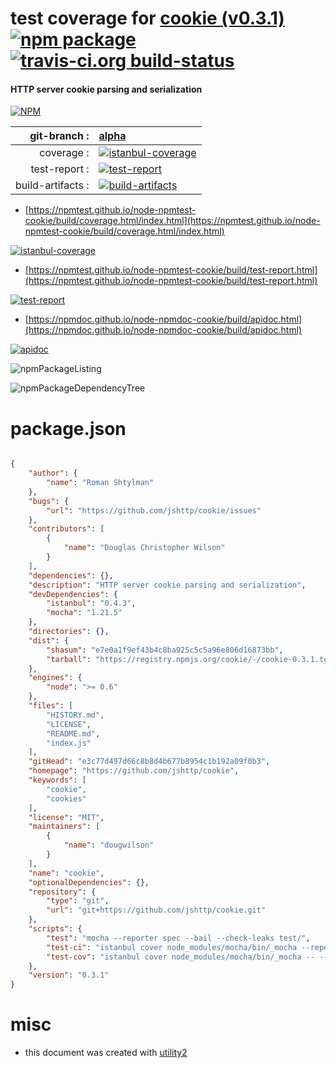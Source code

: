 # test coverage for  [cookie (v0.3.1)](https://github.com/jshttp/cookie)  [![npm package](https://img.shields.io/npm/v/npmtest-cookie.svg?style=flat-square)](https://www.npmjs.org/package/npmtest-cookie) [![travis-ci.org build-status](https://api.travis-ci.org/npmtest/node-npmtest-cookie.svg)](https://travis-ci.org/npmtest/node-npmtest-cookie)
#### HTTP server cookie parsing and serialization

[![NPM](https://nodei.co/npm/cookie.png?downloads=true&downloadRank=true&stars=true)](https://www.npmjs.com/package/cookie)

| git-branch : | [alpha](https://github.com/npmtest/node-npmtest-cookie/tree/alpha)|
|--:|:--|
| coverage : | [![istanbul-coverage](https://npmtest.github.io/node-npmtest-cookie/build/coverage.badge.svg)](https://npmtest.github.io/node-npmtest-cookie/build/coverage.html/index.html)|
| test-report : | [![test-report](https://npmtest.github.io/node-npmtest-cookie/build/test-report.badge.svg)](https://npmtest.github.io/node-npmtest-cookie/build/test-report.html)|
| build-artifacts : | [![build-artifacts](https://npmtest.github.io/node-npmtest-cookie/glyphicons_144_folder_open.png)](https://github.com/npmtest/node-npmtest-cookie/tree/gh-pages/build)|

- [https://npmtest.github.io/node-npmtest-cookie/build/coverage.html/index.html](https://npmtest.github.io/node-npmtest-cookie/build/coverage.html/index.html)

[![istanbul-coverage](https://npmtest.github.io/node-npmtest-cookie/build/screenCapture.buildCi.browser.%252Ftmp%252Fbuild%252Fcoverage.lib.html.png)](https://npmtest.github.io/node-npmtest-cookie/build/coverage.html/index.html)

- [https://npmtest.github.io/node-npmtest-cookie/build/test-report.html](https://npmtest.github.io/node-npmtest-cookie/build/test-report.html)

[![test-report](https://npmtest.github.io/node-npmtest-cookie/build/screenCapture.buildCi.browser.%252Ftmp%252Fbuild%252Ftest-report.html.png)](https://npmtest.github.io/node-npmtest-cookie/build/test-report.html)

- [https://npmdoc.github.io/node-npmdoc-cookie/build/apidoc.html](https://npmdoc.github.io/node-npmdoc-cookie/build/apidoc.html)

[![apidoc](https://npmdoc.github.io/node-npmdoc-cookie/build/screenCapture.buildCi.browser.%252Ftmp%252Fbuild%252Fapidoc.html.png)](https://npmdoc.github.io/node-npmdoc-cookie/build/apidoc.html)

![npmPackageListing](https://npmtest.github.io/node-npmtest-cookie/build/screenCapture.npmPackageListing.svg)

![npmPackageDependencyTree](https://npmtest.github.io/node-npmtest-cookie/build/screenCapture.npmPackageDependencyTree.svg)



# package.json

```json

{
    "author": {
        "name": "Roman Shtylman"
    },
    "bugs": {
        "url": "https://github.com/jshttp/cookie/issues"
    },
    "contributors": [
        {
            "name": "Douglas Christopher Wilson"
        }
    ],
    "dependencies": {},
    "description": "HTTP server cookie parsing and serialization",
    "devDependencies": {
        "istanbul": "0.4.3",
        "mocha": "1.21.5"
    },
    "directories": {},
    "dist": {
        "shasum": "e7e0a1f9ef43b4c8ba925c5c5a96e806d16873bb",
        "tarball": "https://registry.npmjs.org/cookie/-/cookie-0.3.1.tgz"
    },
    "engines": {
        "node": ">= 0.6"
    },
    "files": [
        "HISTORY.md",
        "LICENSE",
        "README.md",
        "index.js"
    ],
    "gitHead": "e3c77d497d66c8b8d4b677b8954c1b192a09f0b3",
    "homepage": "https://github.com/jshttp/cookie",
    "keywords": [
        "cookie",
        "cookies"
    ],
    "license": "MIT",
    "maintainers": [
        {
            "name": "dougwilson"
        }
    ],
    "name": "cookie",
    "optionalDependencies": {},
    "repository": {
        "type": "git",
        "url": "git+https://github.com/jshttp/cookie.git"
    },
    "scripts": {
        "test": "mocha --reporter spec --bail --check-leaks test/",
        "test-ci": "istanbul cover node_modules/mocha/bin/_mocha --report lcovonly -- --reporter spec --check-leaks test/",
        "test-cov": "istanbul cover node_modules/mocha/bin/_mocha -- --reporter dot --check-leaks test/"
    },
    "version": "0.3.1"
}
```



# misc
- this document was created with [utility2](https://github.com/kaizhu256/node-utility2)
